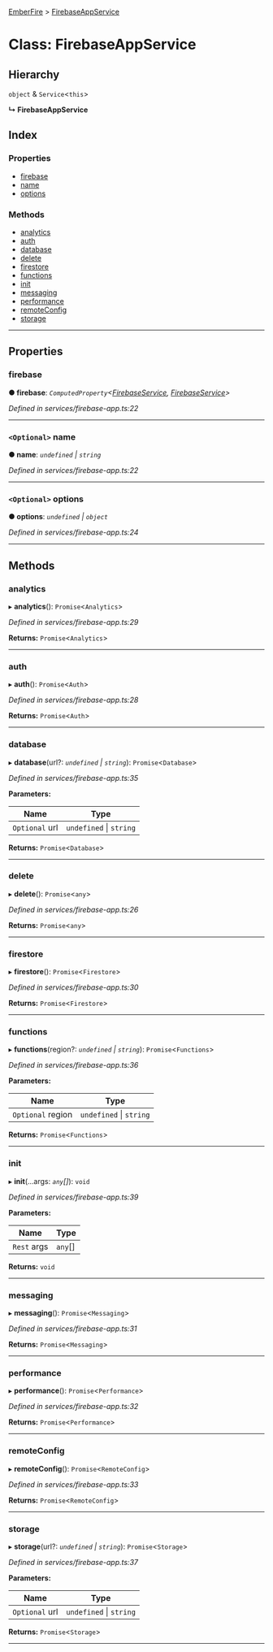 [EmberFire](../README.md) > [FirebaseAppService](../classes/firebaseappservice.md)

# Class: FirebaseAppService

## Hierarchy

 `object` & `Service`<`this`>

**↳ FirebaseAppService**

## Index

### Properties

* [firebase](firebaseappservice.md#firebase)
* [name](firebaseappservice.md#name)
* [options](firebaseappservice.md#options)

### Methods

* [analytics](firebaseappservice.md#analytics)
* [auth](firebaseappservice.md#auth)
* [database](firebaseappservice.md#database)
* [delete](firebaseappservice.md#delete)
* [firestore](firebaseappservice.md#firestore)
* [functions](firebaseappservice.md#functions)
* [init](firebaseappservice.md#init)
* [messaging](firebaseappservice.md#messaging)
* [performance](firebaseappservice.md#performance)
* [remoteConfig](firebaseappservice.md#remoteconfig)
* [storage](firebaseappservice.md#storage)

---

## Properties

<a id="firebase"></a>

###  firebase

**● firebase**: *`ComputedProperty`<[FirebaseService](firebaseservice.md), [FirebaseService](firebaseservice.md)>*

*Defined in services/firebase-app.ts:22*

___
<a id="name"></a>

### `<Optional>` name

**● name**: *`undefined` \| `string`*

*Defined in services/firebase-app.ts:22*

___
<a id="options"></a>

### `<Optional>` options

**● options**: *`undefined` \| `object`*

*Defined in services/firebase-app.ts:24*

___

## Methods

<a id="analytics"></a>

###  analytics

▸ **analytics**(): `Promise`<`Analytics`>

*Defined in services/firebase-app.ts:29*

**Returns:** `Promise`<`Analytics`>

___
<a id="auth"></a>

###  auth

▸ **auth**(): `Promise`<`Auth`>

*Defined in services/firebase-app.ts:28*

**Returns:** `Promise`<`Auth`>

___
<a id="database"></a>

###  database

▸ **database**(url?: *`undefined` \| `string`*): `Promise`<`Database`>

*Defined in services/firebase-app.ts:35*

**Parameters:**

| Name | Type |
| ------ | ------ |
| `Optional` url | `undefined` \| `string` |

**Returns:** `Promise`<`Database`>

___
<a id="delete"></a>

###  delete

▸ **delete**(): `Promise`<`any`>

*Defined in services/firebase-app.ts:26*

**Returns:** `Promise`<`any`>

___
<a id="firestore"></a>

###  firestore

▸ **firestore**(): `Promise`<`Firestore`>

*Defined in services/firebase-app.ts:30*

**Returns:** `Promise`<`Firestore`>

___
<a id="functions"></a>

###  functions

▸ **functions**(region?: *`undefined` \| `string`*): `Promise`<`Functions`>

*Defined in services/firebase-app.ts:36*

**Parameters:**

| Name | Type |
| ------ | ------ |
| `Optional` region | `undefined` \| `string` |

**Returns:** `Promise`<`Functions`>

___
<a id="init"></a>

###  init

▸ **init**(...args: *`any`[]*): `void`

*Defined in services/firebase-app.ts:39*

**Parameters:**

| Name | Type |
| ------ | ------ |
| `Rest` args | `any`[] |

**Returns:** `void`

___
<a id="messaging"></a>

###  messaging

▸ **messaging**(): `Promise`<`Messaging`>

*Defined in services/firebase-app.ts:31*

**Returns:** `Promise`<`Messaging`>

___
<a id="performance"></a>

###  performance

▸ **performance**(): `Promise`<`Performance`>

*Defined in services/firebase-app.ts:32*

**Returns:** `Promise`<`Performance`>

___
<a id="remoteconfig"></a>

###  remoteConfig

▸ **remoteConfig**(): `Promise`<`RemoteConfig`>

*Defined in services/firebase-app.ts:33*

**Returns:** `Promise`<`RemoteConfig`>

___
<a id="storage"></a>

###  storage

▸ **storage**(url?: *`undefined` \| `string`*): `Promise`<`Storage`>

*Defined in services/firebase-app.ts:37*

**Parameters:**

| Name | Type |
| ------ | ------ |
| `Optional` url | `undefined` \| `string` |

**Returns:** `Promise`<`Storage`>

___

